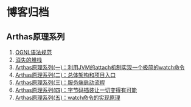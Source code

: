 # 博客归档
## Arthas原理系列
1. [OGNL语法规范](https://github.com/cincat/blogs/blob/main/arthas/OGNL%E8%AF%AD%E6%B3%95%E8%A7%84%E8%8C%83%20.md)
2. [消失的堆栈](https://github.com/cincat/blogs/blob/main/arthas/%E6%B6%88%E5%A4%B1%E7%9A%84%E5%A0%86%E6%A0%88%20.md)
3. [Arthas原理系列(一)：利用JVM的attach机制实现一个极简的watch命令](https://github.com/cincat/blogs/blob/main/arthas/Arthas%E5%8E%9F%E7%90%86%E7%B3%BB%E5%88%97(%E4%B8%80)%EF%BC%9A%E5%88%A9%E7%94%A8JVM%E7%9A%84attach%E6%9C%BA%E5%88%B6%E5%AE%9E%E7%8E%B0%E4%B8%80%E4%B8%AA%E6%9E%81%E7%AE%80%E7%9A%84watch%E5%91%BD%E4%BB%A4.md)
4. [Arthas原理系列(二)：总体架构和项目入口](https://github.com/cincat/blogs/blob/main/arthas/%20%20Arthas%E5%8E%9F%E7%90%86%E7%B3%BB%E5%88%97(%E4%BA%8C)%EF%BC%9A%E6%80%BB%E4%BD%93%E6%9E%B6%E6%9E%84%E5%92%8C%E9%A1%B9%E7%9B%AE%E5%85%A5%E5%8F%A3.md)
5. [Arthas原理系列(三)：服务端启动流程](https://github.com/cincat/blogs/blob/main/arthas/Arthas%E5%8E%9F%E7%90%86%E7%B3%BB%E5%88%97(%E4%B8%89)%EF%BC%9A%E6%9C%8D%E5%8A%A1%E7%AB%AF%E5%90%AF%E5%8A%A8%E6%B5%81%E7%A8%8B.md)
6. [Arthas原理系列(四)：字节码插装让一切变得有可能](https://github.com/cincat/blogs/blob/main/arthas/Arthas%E5%8E%9F%E7%90%86%E7%B3%BB%E5%88%97(%E5%9B%9B)%EF%BC%9A%E5%AD%97%E8%8A%82%E7%A0%81%E6%8F%92%E8%A3%85%E8%AE%A9%E4%B8%80%E5%88%87%E5%8F%98%E5%BE%97%E6%9C%89%E5%8F%AF%E8%83%BD.md)
7. [Arthas原理系列(五)：watch命令的实现原理](https://github.com/cincat/blogs/blob/main/arthas/%20%20Arthas%E5%8E%9F%E7%90%86%E7%B3%BB%E5%88%97(%E4%BA%94)%EF%BC%9Awatch%E5%91%BD%E4%BB%A4%E7%9A%84%E5%AE%9E%E7%8E%B0%E5%8E%9F%E7%90%86.md)

